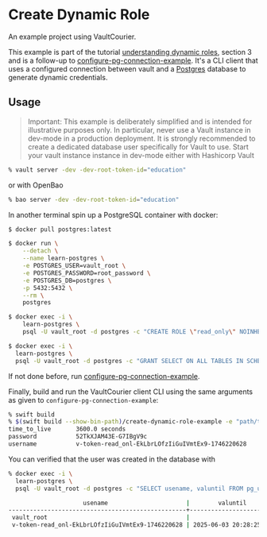 #  Create Dynamic Role

An example project using VaultCourier.

This example is part of the tutorial [understanding dynamic roles](https://swiftpackageindex.com/vault-courier/vault-courier/main/tutorials/vaultcourier/understand-dynamic-roles), section 3 and is a follow-up to [configure-pg-connection-example](https://github.com/vault-courier/vault-courier-examples/tree/main/configure-pg-connection-example). It's a CLI client that uses a configured connection between vault and a [Postgres](https://www.postgresql.org) database to generate dynamic credentials.

## Usage

> Important: This example is deliberately simplified and is intended for illustrative purposes only. In particular, never use a Vault instance in dev-mode in a production deployment. It is strongly recommended to create a dedicated database user specifically for Vault to use.
Start your vault instance instance in dev-mode either with Hashicorp Vault

```sh
% vault server -dev -dev-root-token-id="education"
```

or with OpenBao

```sh
% bao server -dev -dev-root-token-id="education"
```

In another terminal spin up a PostgreSQL container with docker:

```sh
$ docker pull postgres:latest

$ docker run \
    --detach \
    --name learn-postgres \
    -e POSTGRES_USER=vault_root \
    -e POSTGRES_PASSWORD=root_password \
    -e POSTGRES_DB=postgres \
    -p 5432:5432 \
    --rm \
    postgres

$ docker exec -i \
    learn-postgres \
    psql -U vault_root -d postgres -c "CREATE ROLE \"read_only\" NOINHERIT;"

$ docker exec -i \
  learn-postgres \
  psql -U vault_root -d postgres -c "GRANT SELECT ON ALL TABLES IN SCHEMA public TO \"read_only\";"
```

If not done before, run [configure-pg-connection-example](https://github.com/vault-courier/vault-courier-examples/tree/main/configure-pg-connection-example).

Finally, build and run the VaultCourier client CLI using the same arguments as given to `configure-pg-connection-example`:

```sh
% swift build
% $(swift build --show-bin-path)/create-dynamic-role-example -e "path/to/database/mount" -c "my_connection"
time_to_live       3600.0 seconds
password           52TkXJAM43E-G7IBgV9c
username           v-token-read_onl-EkLbrLOfzIiGuIVmtEx9-1746220628 
```

You can verified that the user was created in the database with

```sh
% docker exec -i \
  learn-postgres \
  psql -U vault_root -d postgres -c "SELECT usename, valuntil FROM pg_user;"

                     usename                      |        valuntil
--------------------------------------------------+------------------------
 vault_root                                       |
 v-token-read_onl-EkLbrLOfzIiGuIVmtEx9-1746220628 | 2025-06-03 20:28:25+00

```



